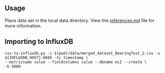 ## Usage

Place data set in the local data directory. View the [references.md](references.md) file for more information.

## Importing to InfluxDB

```
csv-to-influxdb.py -i $(pwd)/data/merged_dataset_BearingTest_2.csv -s ${INFLUXDB_HOST}:8086 -tc timestamp \ 
--metricname value --fieldcolumns value --dbname ec2 --create \ 
-b 5000
```
